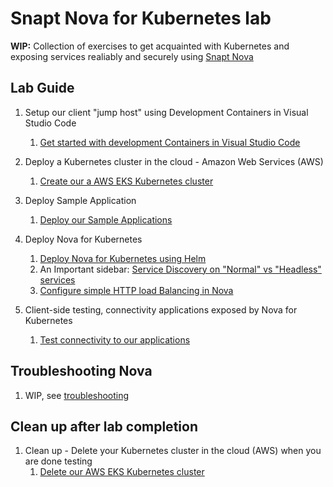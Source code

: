 # Snapt Nova for Kubernetes lab

**WIP:** Collection of exercises to get acquainted with Kubernetes and exposing
services realiably and securely using [Snapt Nova](https://www.snapt.net/platforms/nova-adc)

## Lab Guide

1. Setup our client "jump host" using Development Containers in Visual Studio Code
   1. [Get started with development Containers in Visual Studio Code](docs/dev-container/Lab-setup-using-dev-container.md)

1. Deploy a Kubernetes cluster in the cloud - Amazon Web Services (AWS)
   1. [Create our a AWS EKS Kubernetes cluster](docs/aws/aws-cli-eks-setup-guide.md)

1. Deploy Sample Application
   1. [Deploy our Sample Applications](docs/deploy-sample-application/deploy-sample-application.md)

1. Deploy Nova for Kubernetes
   1. [Deploy Nova for Kubernetes using Helm](docs/deploy-nova-helm/deploy-nova-helm.md)
   2. An Important sidebar: [Service Discovery on "Normal" vs "Headless" services](docs/deploy-nova-helm/service-discovery-normal-vs-headless-services.md)
   1. [Configure simple HTTP load Balancing in Nova](docs/deploy-nova-helm/configure-simple-http-load-balancing-in-nova.md)

1. Client-side testing, connectivity applications exposed by Nova for Kubernetes
   1. [Test connectivity to our applications](docs/deploy-nova-helm/test-connectivity-to-applications.md)


## Troubleshooting Nova 
   1. WIP, see [troubleshooting](docs/deploy-nova-helm/troubleshooting-nova-deployment.md)

## Clean up after lab completion

1. Clean up - Delete your Kubernetes cluster in the cloud (AWS) when you are done testing
   1. [Delete our AWS EKS Kubernetes cluster](docs/aws/delete-eks-cluster.md)
